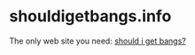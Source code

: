 # shouldigetbangs.info

The only web site you need: [should i get bangs?](https://shouldigetbangs.info/)
